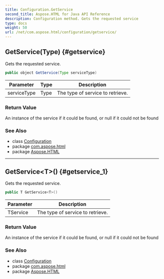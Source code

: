 ```yaml
---
title: Configuration.GetService
second_title: Aspose.HTML for Java API Reference
description: Configuration method. Gets the requested service
type: docs
weight: 50
url: /net/com.aspose.html/configuration/getservice/
---
```

## GetService(Type) {#getservice}

Gets the requested service.

```java
public object GetService(Type serviceType)
```

| Parameter | Type | Description |
| --- | --- | --- |
| serviceType | Type | The type of service to retrieve. |

### Return Value

An instance of the service if it could be found, or null if it could not be found

### See Also

* class [Configuration](../)
* package [com.aspose.html](../../configuration/)
* package [Aspose.HTML](../../../)

---

## GetService&lt;T&gt;() {#getservice_1}

Gets the requested service.

```java
public T GetService<T>()
```

| Parameter | Description |
| --- | --- |
| TService | The type of service to retrieve. |

### Return Value

An instance of the service if it could be found, or null if it could not be found

### See Also

* class [Configuration](../)
* package [com.aspose.html](../../configuration/)
* package [Aspose.HTML](../../../)
